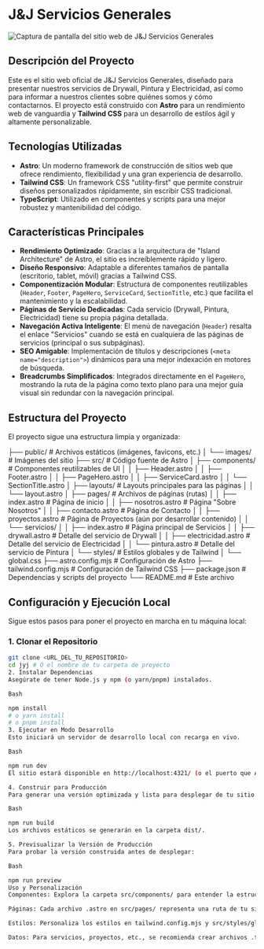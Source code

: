 # J&J Servicios Generales

![Captura de pantalla del sitio web de J&J Servicios Generales](254shots_so.png)
## Descripción del Proyecto

Este es el sitio web oficial de J&J Servicios Generales, diseñado para presentar nuestros servicios de Drywall, Pintura y Electricidad, así como para informar a nuestros clientes sobre quiénes somos y cómo contactarnos. El proyecto está construido con **Astro** para un rendimiento web de vanguardia y **Tailwind CSS** para un desarrollo de estilos ágil y altamente personalizable.

## Tecnologías Utilizadas

* **Astro**: Un moderno framework de construcción de sitios web que ofrece rendimiento, flexibilidad y una gran experiencia de desarrollo.
* **Tailwind CSS**: Un framework CSS "utility-first" que permite construir diseños personalizados rápidamente, sin escribir CSS tradicional.
* **TypeScript**: Utilizado en componentes y scripts para una mejor robustez y mantenibilidad del código.

## Características Principales

* **Rendimiento Optimizado**: Gracias a la arquitectura de "Island Architecture" de Astro, el sitio es increíblemente rápido y ligero.
* **Diseño Responsivo**: Adaptable a diferentes tamaños de pantalla (escritorio, tablet, móvil) gracias a Tailwind CSS.
* **Componentización Modular**: Estructura de componentes reutilizables (`Header`, `Footer`, `PageHero`, `ServiceCard`, `SectionTitle`, etc.) que facilita el mantenimiento y la escalabilidad.
* **Páginas de Servicio Dedicadas**: Cada servicio (Drywall, Pintura, Electricidad) tiene su propia página detallada.
* **Navegación Activa Inteligente**: El menú de navegación (`Header`) resalta el enlace "Servicios" cuando se está en cualquiera de las páginas de servicios (principal o sus subpáginas).
* **SEO Amigable**: Implementación de títulos y descripciones (`<meta name="description">`) dinámicos para una mejor indexación en motores de búsqueda.
* **Breadcrumbs Simplificados**: Integrados directamente en el `PageHero`, mostrando la ruta de la página como texto plano para una mejor guía visual sin redundar con la navegación principal.

## Estructura del Proyecto

El proyecto sigue una estructura limpia y organizada:

├── public/                 # Archivos estáticos (imágenes, favicons, etc.)
│   └── images/             # Imágenes del sitio
├── src/                    # Código fuente de Astro
│   ├── components/         # Componentes reutilizables de UI
│   │   ├── Header.astro
│   │   ├── Footer.astro
│   │   ├── PageHero.astro
│   │   ├── ServiceCard.astro
│   │   └── SectionTitle.astro
│   ├── layouts/            # Layouts principales para las páginas
│   │   └── layout.astro
│   ├── pages/              # Archivos de páginas (rutas)
│   │   ├── index.astro     # Página de inicio
│   │   ├── nosotros.astro  # Página "Sobre Nosotros"
│   │   ├── contacto.astro  # Página de Contacto
│   │   ├── proyectos.astro # Página de Proyectos (aún por desarrollar contenido)
│   │   └── servicios/
│   │       ├── index.astro # Página principal de Servicios
│   │       ├── drywall.astro # Detalle del servicio de Drywall
│   │       ├── electricidad.astro # Detalle del servicio de Electricidad
│   │       └── pintura.astro # Detalle del servicio de Pintura
│   └── styles/             # Estilos globales y de Tailwind
│       └── global.css
├── astro.config.mjs        # Configuración de Astro
├── tailwind.config.mjs     # Configuración de Tailwind CSS
├── package.json            # Dependencias y scripts del proyecto
└── README.md               # Este archivo


## Configuración y Ejecución Local

Sigue estos pasos para poner el proyecto en marcha en tu máquina local:

### 1. Clonar el Repositorio

```bash
git clone <URL_DEL_TU_REPOSITORIO>
cd jyj # O el nombre de tu carpeta de proyecto
2. Instalar Dependencias
Asegúrate de tener Node.js y npm (o yarn/pnpm) instalados.

Bash

npm install
# o yarn install
# o pnpm install
3. Ejecutar en Modo Desarrollo
Esto iniciará un servidor de desarrollo local con recarga en vivo.

Bash

npm run dev
El sitio estará disponible en http://localhost:4321/ (o el puerto que Astro asigne).

4. Construir para Producción
Para generar una versión optimizada y lista para desplegar de tu sitio:

Bash

npm run build
Los archivos estáticos se generarán en la carpeta dist/.

5. Previsualizar la Versión de Producción
Para probar la versión construida antes de desplegar:

Bash

npm run preview
Uso y Personalización
Componentes: Explora la carpeta src/components/ para entender la estructura de cada elemento de la UI.

Páginas: Cada archivo .astro en src/pages/ representa una ruta de tu sitio web. Modifica su contenido para actualizar la información.

Estilos: Personaliza los estilos en tailwind.config.mjs y src/styles/global.css. Todas las clases de utilidad provienen de Tailwind CSS.

Datos: Para servicios, proyectos, etc., se recomienda crear archivos .ts o .json en una carpeta src/data/ para una mejor gestión y reutilización.